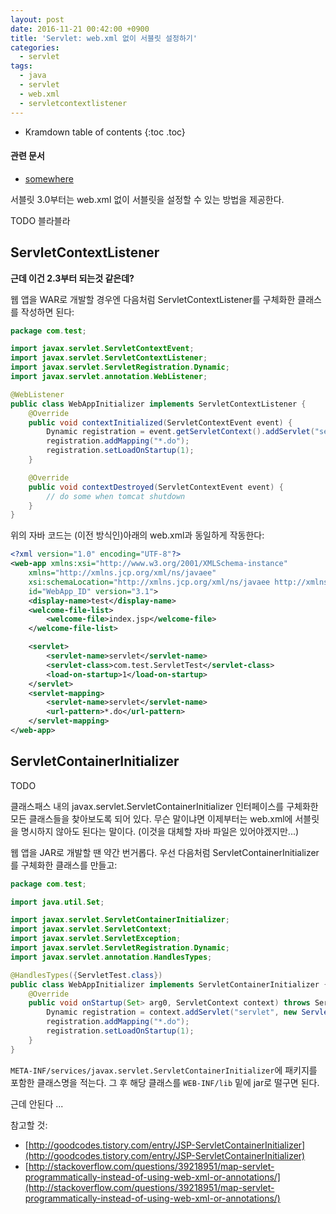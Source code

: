 ```yaml
---
layout: post
date: 2016-11-21 00:42:00 +0900
title: 'Servlet: web.xml 없이 서블릿 설정하기'
categories:
  - servlet
tags:
  - java
  - servlet
  - web.xml
  - servletcontextlistener
---
```


* Kramdown table of contents
{:toc .toc}

#### 관련 문서

- [somewhere](/somewhere)

서블릿 3.0부터는 web.xml 없이 서블릿을 설정할 수 있는 방법을 제공한다.

TODO 블라블라

## ServletContextListener

**근데 이건 2.3부터 되는것 같은데?**

웹 앱을 WAR로 개발할 경우엔 다음처럼 ServletContextListener를 구체화한 클래스를 작성하면 된다:

```java
package com.test;

import javax.servlet.ServletContextEvent;
import javax.servlet.ServletContextListener;
import javax.servlet.ServletRegistration.Dynamic;
import javax.servlet.annotation.WebListener;

@WebListener
public class WebAppInitializer implements ServletContextListener {
    @Override
    public void contextInitialized(ServletContextEvent event) {
        Dynamic registration = event.getServletContext().addServlet("servlet", new ServletTest());
        registration.addMapping("*.do");
        registration.setLoadOnStartup(1);
    }

    @Override
    public void contextDestroyed(ServletContextEvent event) {
        // do some when tomcat shutdown
    }
}
```

위의 자바 코드는 (이전 방식인)아래의 web.xml과 동일하게 작동한다:

```xml
<?xml version="1.0" encoding="UTF-8"?>
<web-app xmlns:xsi="http://www.w3.org/2001/XMLSchema-instance"
    xmlns="http://xmlns.jcp.org/xml/ns/javaee"
    xsi:schemaLocation="http://xmlns.jcp.org/xml/ns/javaee http://xmlns.jcp.org/xml/ns/javaee/web-app_3_1.xsd"
    id="WebApp_ID" version="3.1">
    <display-name>test</display-name>
    <welcome-file-list>
        <welcome-file>index.jsp</welcome-file>
    </welcome-file-list>

    <servlet>
        <servlet-name>servlet</servlet-name>
        <servlet-class>com.test.ServletTest</servlet-class>
        <load-on-startup>1</load-on-startup>
    </servlet>
    <servlet-mapping>
        <servlet-name>servlet</servlet-name>
        <url-pattern>*.do</url-pattern>
    </servlet-mapping>
</web-app>
```

## ServletContainerInitializer

TODO

클래스패스 내의 javax.servlet.ServletContainerInitializer 인터페이스를 구체화한 모든 클래스들을 찾아보도록  되어 있다. 무슨 말이냐면 이제부터는 web.xml에 서블릿을 명시하지 않아도 된다는 말이다. (이것을 대체할 자바 파일은 있어야겠지만...)

웹 앱을 JAR로 개발할 땐 약간 번거롭다. 우선 다음처럼 ServletContainerInitializer를 구체화한 클래스를 만들고:

```java
package com.test;

import java.util.Set;

import javax.servlet.ServletContainerInitializer;
import javax.servlet.ServletContext;
import javax.servlet.ServletException;
import javax.servlet.ServletRegistration.Dynamic;
import javax.servlet.annotation.HandlesTypes;

@HandlesTypes({ServletTest.class})
public class WebAppInitializer implements ServletContainerInitializer {
    @Override
    public void onStartup(Set> arg0, ServletContext context) throws ServletException {
        Dynamic registration = context.addServlet("servlet", new ServletTest());
        registration.addMapping("*.do");
        registration.setLoadOnStartup(1);
    }
}
```

`META-INF/services/javax.servlet.ServletContainerInitializer`에 패키지를 포함한 클래스명을 적는다. 그 후 해당 클래스를 `WEB-INF/lib` 밑에 jar로 떨구면 된다.

근데 안된다 ...

참고할 것:

- [http://goodcodes.tistory.com/entry/JSP-ServletContainerInitializer](http://goodcodes.tistory.com/entry/JSP-ServletContainerInitializer)
- [http://stackoverflow.com/questions/39218951/map-servlet-programmatically-instead-of-using-web-xml-or-annotations/](http://stackoverflow.com/questions/39218951/map-servlet-programmatically-instead-of-using-web-xml-or-annotations/)
